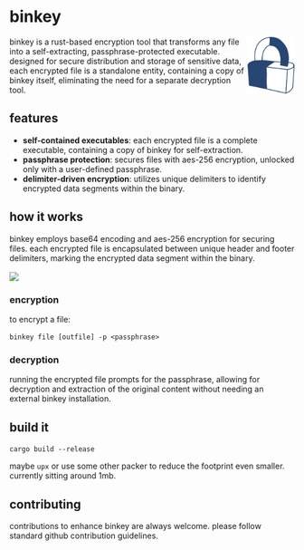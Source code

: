 # binkey
<img src="assets/icon.svg" height="100" align="right" />
binkey is a rust-based encryption tool that transforms any file into a self-extracting, passphrase-protected executable. designed for secure distribution and storage of sensitive data, each encrypted file is a standalone entity, containing a copy of binkey itself, eliminating the need for a separate decryption tool.

## features
- **self-contained executables**: each encrypted file is a complete executable, containing a copy of binkey for self-extraction.
- **passphrase protection**: secures files with aes-256 encryption, unlocked only with a user-defined passphrase.
- **delimiter-driven encryption**: utilizes unique delimiters to identify encrypted data segments within the binary.

## how it works
binkey employs base64 encoding and aes-256 encryption for securing files. each encrypted file is encapsulated between unique header and footer delimiters, marking the encrypted data segment within the binary.

<p><img src="https://owij9.s3.amazonaws.com/zAKDMrkgN.png" height="400" align="center"/></p>

### encryption
to encrypt a file:
```
binkey file [outfile] -p <passphrase>
```

### decryption
running the encrypted file prompts for the passphrase, allowing for decryption and extraction of the original content without needing an external binkey installation.

## build it
```
cargo build --release
```

maybe `upx` or use some other packer to reduce the footprint even smaller. currently sitting around 1mb.

## contributing
contributions to enhance binkey are always welcome. please follow standard github contribution guidelines.

